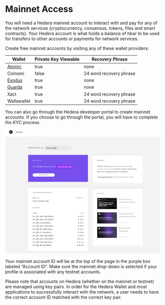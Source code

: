 # Mainnet Access

You will need a Hedera mainnet account to interact with and pay for any of the network services (cryptocurrency, consensus, tokens, files and smart contracts). Your Hedera account is what holds a balance of hbar to be used for transfers to other accounts or payments for network services.

Create free mainnet accounts by visiting any of these wallet providers:

<table><thead><tr><th>Wallet</th><th data-type="checkbox">Private Key Viewable</th><th>Recovery Phrase</th></tr></thead><tbody><tr><td><a href="https://support.atomicwallet.io/article/19-how-to-view-your-private-keys-backup-phrase">Atomic </a></td><td>true</td><td>none</td></tr><tr><td>Coinomi</td><td>false</td><td>24 word recovery phrase</td></tr><tr><td><a href="https://www.exodus.com/hedera-wallet-hbar">Exodus</a></td><td>true</td><td>none</td></tr><tr><td><a href="https://guarda.com/coins/hedera-wallet/">Guarda</a></td><td>true</td><td>none</td></tr><tr><td>Xact</td><td>true</td><td>24 word recovery phrase</td></tr><tr><td>Wallawallet</td><td>true</td><td>24 word recovery phrase</td></tr></tbody></table>



You can also go through the Hedera developer portal to create mainnet accounts. If you choose to go through the portal, you will have to complete the KYC process. &#x20;

![](../.gitbook/assets/portal.png)

Your mainnet account ID will be at the top of the page in the purple box labeled “Account ID”. Make sure the mainnet drop-down is selected if your profile is associated with any testnet accounts.&#x20;

Please note that accounts on Hedera (whether on the mainnet or testnet) are managed using key pairs. In order for the Hedera Wallet and most applications to successfully interact with the network, a user needs to have the correct account ID matched with the correct key pair.
